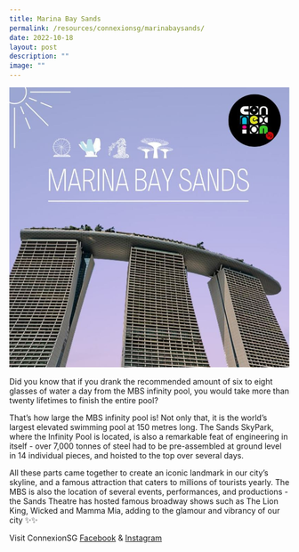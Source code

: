 ```yaml
---
title: Marina Bay Sands
permalink: /resources/connexionsg/marinabaysands/
date: 2022-10-18
layout: post
description: ""
image: ""
---
```

![](/images/connexionsg/2022/marina%20bay%20sands.jpg)

Did you know that if you drank the recommended amount of six to eight glasses of water a day from the MBS infinity pool, you would take more than twenty lifetimes to finish the entire pool?  
  
That’s how large the MBS infinity pool is! Not only that, it is the world’s largest elevated swimming pool at 150 metres long. The Sands SkyPark, where the Infinity Pool is located, is also a remarkable feat of engineering in itself - over 7,000 tonnes of steel had to be pre-assembled at ground level in 14 individual pieces, and hoisted to the top over several days.  
  
All these parts came together to create an iconic landmark in our city’s skyline, and a famous attraction that caters to millions of tourists yearly. The MBS is also the location of several events, performances, and productions - the Sands Theatre has hosted famous broadway shows such as The Lion King, Wicked and Mamma Mia, adding to the glamour and vibrancy of our city ✨✨


Visit ConnexionSG [Facebook](https://www.facebook.com/ConnexionSG) & [Instagram](https://www.instagram.com/connexionsg/)